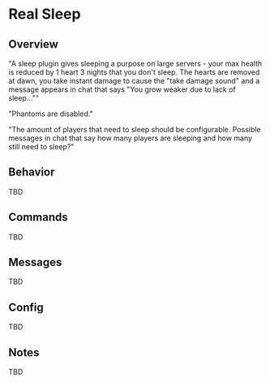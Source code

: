 # Real Sleep

## Overview

"A sleep plugin gives sleeping a purpose on large servers - your max health is reduced by 1 heart 3 nights that you don't sleep. The hearts are removed at dawn, you take instant damage to cause the "take damage sound" and a message appears in chat that says "You grow weaker due to lack of sleep...""

"Phantoms are disabled."

"The amount of players that need to sleep should be configurable. Possible messages in chat that say how many players are sleeping and how many still need to sleep?"

## Behavior

TBD

## Commands

TBD

## Messages

TBD

## Config

TBD

## Notes

TBD
